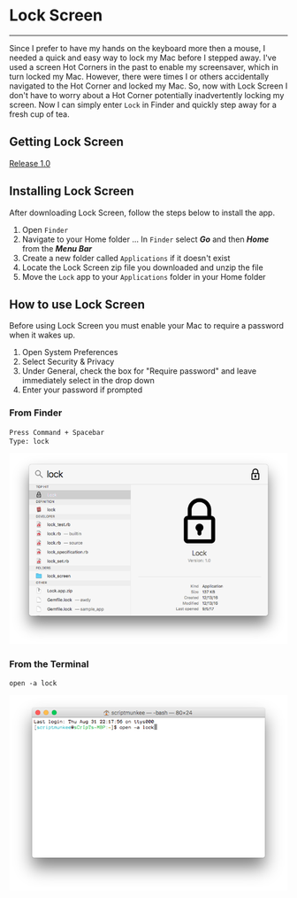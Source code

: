 # Lock Screen
-----
Since I prefer to have my hands on the keyboard more then a mouse, I needed a quick and easy way to lock my Mac before I stepped away. I've used a screen Hot Corners in the past to enable my screensaver, which in turn locked my Mac. However, there were times I or others accidentally navigated to the Hot Corner and locked my Mac. So, now with Lock Screen I don't have to worry about a Hot Corner potentially inadvertently locking my screen. Now I can simply enter `Lock` in Finder and quickly step away for a fresh cup of tea.

## Getting Lock Screen
[Release 1.0](https://github.com/scriptmunkeeofficial/lock_screen/releases/tag/1.0)

## Installing Lock Screen
After downloading Lock Screen, follow the steps below to install the app.

1. Open `Finder`
2. Navigate to your Home folder
... In `Finder` select **_Go_** and then **_Home_** from the **_Menu Bar_**
3. Create a new folder called `Applications` if it doesn't exist
4. Locate the Lock Screen zip file you downloaded and unzip the file
5. Move the `Lock` app to your `Applications` folder in your Home folder

## How to use Lock Screen

Before using Lock Screen you must enable your Mac to require a password when it wakes up.

1. Open System Preferences
2. Select Security & Privacy
3. Under General, check the box for "Require password" and leave immediately select in the drop down
4. Enter your password if prompted

### From Finder

```
Press Command + Spacebar
Type: lock
```
![Lock From Finder](/resources/lock_from_finder.png)

### From the Terminal

```
open -a lock
```
![Lock from Terminal](/resources/lock_from_terminal.png)
